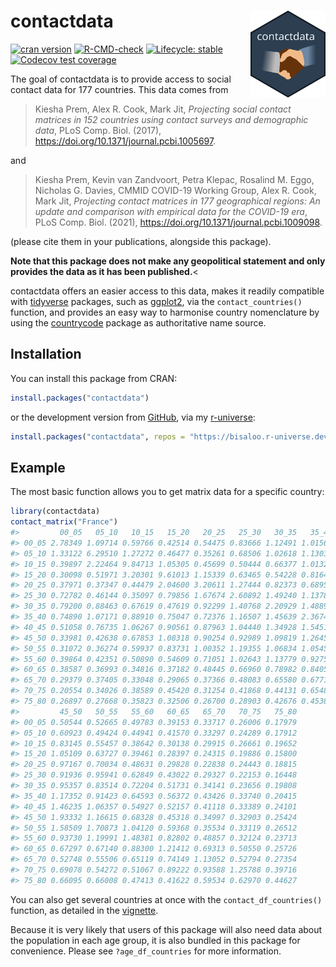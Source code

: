 
<!-- README.md is generated from README.Rmd. Please edit that file -->

# contactdata <img src="man/figures/logo.svg" align="right" alt="" width="120" />

<!-- badges: start -->

[![cran
version](https://www.r-pkg.org/badges/version-ago/contactdata)](https://cran.r-project.org/package=contactdata/)
[![R-CMD-check](https://github.com/Bisaloo/contactdata/actions/workflows/R-CMD-check.yaml/badge.svg)](https://github.com/Bisaloo/contactdata/actions/workflows/R-CMD-check.yaml)
[![Lifecycle:
stable](https://img.shields.io/badge/lifecycle-stable-brightgreen.svg)](https://lifecycle.r-lib.org/articles/stages.html)
[![Codecov test
coverage](https://codecov.io/gh/Bisaloo/contactdata/branch/main/graph/badge.svg)](https://app.codecov.io/gh/Bisaloo/contactdata?branch=main)
<!-- badges: end -->

The goal of contactdata is to provide access to social contact data for
177 countries. This data comes from

> Kiesha Prem, Alex R. Cook, Mark Jit, *Projecting social contact
> matrices in 152 countries using contact surveys and demographic data*,
> PLoS Comp. Biol. (2017),
> <https://doi.org/10.1371/journal.pcbi.1005697>.

and

> Kiesha Prem, Kevin van Zandvoort, Petra Klepac, Rosalind M. Eggo,
> Nicholas G. Davies, CMMID COVID-19 Working Group, Alex R. Cook, Mark
> Jit, *Projecting contact matrices in 177 geographical regions: An
> update and comparison with empirical data for the COVID-19 era*, PLoS
> Comp. Biol. (2021), <https://doi.org/10.1371/journal.pcbi.1009098>.

(please cite them in your publications, alongside this package).

**Note that this package does not make any geopolitical statement and
only provides the data as it has been published.**\<

contactdata offers an easier access to this data, makes it readily
compatible with [tidyverse](https://www.tidyverse.org/) packages, such
as [ggplot2](https://ggplot2.tidyverse.org/), via the
`contact_countries()` function, and provides an easy way to harmonise
country nomenclature by using the
[countrycode](https://cran.r-project.org/package=countrycode) package as
authoritative name source.

## Installation

You can install this package from CRAN:

``` r
install.packages("contactdata")
```

or the development version from [GitHub](https://github.com/bisaloo),
via my [r-universe](https://bisaloo.r-universe.dev/):

``` r
install.packages("contactdata", repos = "https://bisaloo.r-universe.dev")
```

## Example

The most basic function allows you to get matrix data for a specific
country:

``` r
library(contactdata)
contact_matrix("France")
#>         00_05   05_10   10_15   15_20   20_25   25_30   30_35   35_40   40_45
#> 00_05 2.78349 1.09714 0.59766 0.42514 0.54475 0.83666 1.12491 1.01569 0.63464
#> 05_10 1.33122 6.29510 1.27272 0.46477 0.35261 0.68506 1.02618 1.13031 0.99165
#> 10_15 0.39897 2.22464 9.84713 1.05305 0.45699 0.50444 0.66377 1.01329 1.16385
#> 15_20 0.30098 0.51971 3.20301 9.61013 1.15339 0.63465 0.54228 0.81646 0.95410
#> 20_25 0.37971 0.37347 0.44479 2.04600 3.20611 1.27444 0.82373 0.68958 0.68682
#> 25_30 0.72782 0.46144 0.35097 0.79856 1.67674 2.60892 1.49240 1.13783 0.96147
#> 30_35 0.79200 0.88463 0.67619 0.47619 0.92299 1.40768 2.20929 1.48891 1.13288
#> 35_40 0.74890 1.07171 0.88910 0.75047 0.72376 1.16507 1.45639 2.36740 1.65545
#> 40_45 0.51058 0.76735 1.06267 0.90561 0.87963 1.04440 1.34928 1.54511 2.22415
#> 45_50 0.33981 0.42638 0.67853 1.08318 0.90254 0.92989 1.09819 1.26458 1.37553
#> 50_55 0.31072 0.36274 0.59937 0.83731 1.00352 1.19355 1.06834 1.05459 1.36231
#> 55_60 0.39864 0.42351 0.50890 0.54609 0.71051 1.02643 1.13779 0.92754 1.01287
#> 60_65 0.38587 0.36993 0.34816 0.37182 0.48445 0.66960 0.78982 0.84058 0.74527
#> 65_70 0.29379 0.37405 0.33048 0.29065 0.37366 0.48083 0.65580 0.67714 0.68240
#> 70_75 0.20554 0.34026 0.38589 0.45420 0.31254 0.41868 0.44131 0.65480 0.77630
#> 75_80 0.26897 0.27668 0.35823 0.32506 0.26700 0.28903 0.42676 0.45384 0.51002
#>         45_50   50_55   55_60   60_65   65_70   70_75   75_80
#> 00_05 0.50544 0.52665 0.49783 0.39153 0.33717 0.26006 0.17979
#> 05_10 0.60923 0.49424 0.44941 0.41570 0.33297 0.24289 0.17912
#> 10_15 0.83145 0.55457 0.38642 0.30138 0.29915 0.26661 0.19652
#> 15_20 1.05109 0.63727 0.39461 0.28397 0.24315 0.19886 0.15800
#> 20_25 0.97167 0.70034 0.48631 0.29828 0.22838 0.24443 0.18815
#> 25_30 0.91936 0.95941 0.62849 0.43022 0.29327 0.22153 0.16448
#> 30_35 0.95357 0.83514 0.72204 0.51731 0.34141 0.23656 0.19808
#> 35_40 1.17352 0.91423 0.64593 0.56372 0.43426 0.33740 0.20415
#> 40_45 1.46235 1.06357 0.54927 0.52157 0.41118 0.33389 0.24101
#> 45_50 1.93332 1.16615 0.68328 0.45318 0.34997 0.32903 0.25424
#> 50_55 1.58509 1.70873 1.04120 0.59368 0.35534 0.33119 0.26512
#> 55_60 0.93730 1.19991 1.48381 0.82802 0.48857 0.32124 0.23713
#> 60_65 0.67297 0.67140 0.88300 1.21412 0.69313 0.50550 0.25726
#> 65_70 0.52748 0.55506 0.65119 0.74149 1.13052 0.52794 0.27354
#> 70_75 0.69078 0.54272 0.51067 0.89222 0.93588 1.25788 0.39716
#> 75_80 0.66095 0.66008 0.47413 0.41622 0.59534 0.62970 0.44627
```

You can also get several countries at once with the
`contact_df_countries()` function, as detailed in the
[vignette](https://hugogruson.fr/contactdata/articles/visualise_contact.html).

Because it is very likely that users of this package will also need data
about the population in each age group, it is also bundled in this
package for convenience. Please see `?age_df_countries` for more
information.
